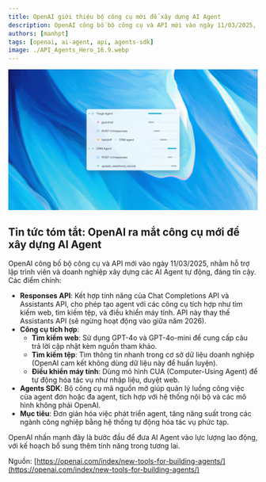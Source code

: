 ```yaml
---
title: OpenAI giới thiệu bộ công cụ mới để xây dựng AI Agent
description: OpenAI công bố bộ công cụ và API mới vào ngày 11/03/2025, nhằm hỗ trợ lập trình viên và doanh nghiệp xây dựng các AI Agent tự động, đáng tin cậy.
authors: [manhpt]
tags: [openai, ai-agent, api, agents-sdk]
image: ./API_Agents_Hero_16.9.webp
---
```


![OpenAI Agents API](./API_Agents_Hero_16.9.webp)

## Tin tức tóm tắt: OpenAI ra mắt công cụ mới để xây dựng AI Agent

OpenAI công bố bộ công cụ và API mới vào ngày 11/03/2025, nhằm hỗ trợ lập trình viên và doanh nghiệp xây dựng các AI Agent tự động, đáng tin cậy. Các điểm chính:

<!-- truncate -->

- **Responses API**: Kết hợp tính năng của Chat Completions API và Assistants API, cho phép tạo agent với các công cụ tích hợp như tìm kiếm web, tìm kiếm tệp, và điều khiển máy tính. API này thay thế Assistants API (sẽ ngừng hoạt động vào giữa năm 2026).
- **Công cụ tích hợp**:
  - **Tìm kiếm web**: Sử dụng GPT-4o và GPT-4o-mini để cung cấp câu trả lời cập nhật kèm nguồn tham khảo.
  - **Tìm kiếm tệp**: Tìm thông tin nhanh trong cơ sở dữ liệu doanh nghiệp (OpenAI cam kết không dùng dữ liệu này để huấn luyện).
  - **Điều khiển máy tính**: Dùng mô hình CUA (Computer-Using Agent) để tự động hóa tác vụ như nhập liệu, duyệt web.
- **Agents SDK**: Bộ công cụ mã nguồn mở giúp quản lý luồng công việc của agent đơn hoặc đa agent, tích hợp với hệ thống nội bộ và các mô hình không phải OpenAI.
- **Mục tiêu**: Đơn giản hóa việc phát triển agent, tăng năng suất trong các ngành công nghiệp bằng hệ thống tự động hóa tác vụ phức tạp.

OpenAI nhấn mạnh đây là bước đầu để đưa AI Agent vào lực lượng lao động, với kế hoạch bổ sung thêm tính năng trong tương lai.

Nguồn: [https://openai.com/index/new-tools-for-building-agents/](https://openai.com/index/new-tools-for-building-agents/)

